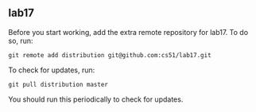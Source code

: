 
## lab17

Before you start working, add the extra remote repository for lab17. To do so, run:

`git remote add distribution git@github.com:cs51/lab17.git`

To check for updates, run:

`git pull distribution master`

You should run this periodically to check for updates.
